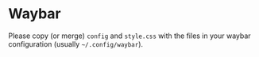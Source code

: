 # Waybar

Please copy (or merge) `config` and `style.css` with the files in your waybar
configuration (usually `~/.config/waybar`).
